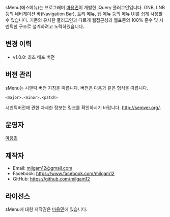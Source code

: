 sMenu(에스메뉴)는 프로그래머 [마용민](https://github.com/milgam12/)이 개발한 jQuery 플러그인입니다.
GNB, LNB 등의 네비게이션 바(Navigation Bar), 트리 메뉴, 탭 메뉴 등의 메뉴 UI를 쉽게 사용할 수 있습니다.
기존의 유사한 플러그인과 다르게 웹접근성과 웹표준의 100% 준수 및 시멘틱한 구조로 설계하려고 노력하였습니다.


## 변경 이력
- v1.0.0: 최초 배포 버전


## 버전 관리
sMenu는 시맨틱 버전 지침을 따릅니다. 버전은 다음과 같은 형식을 따릅니다.

`<major>.<minor>.<patch>`

시멘틱버전에 관한 자세한 정보는 링크를 확인하시기 바랍니다. http://semver.org/.


## 운영자
[마용민](https://github.com/milgam12/)


## 제작자
- Email: milgam12@gmail.com
- Facebook: https://www.facebook.com/milgam12
- GitHub: https://github.com/milgam12


## 라이선스
sMenu에 대한 저작권은 [마용민](https://github.com/milgam12/)에 있습니다.
